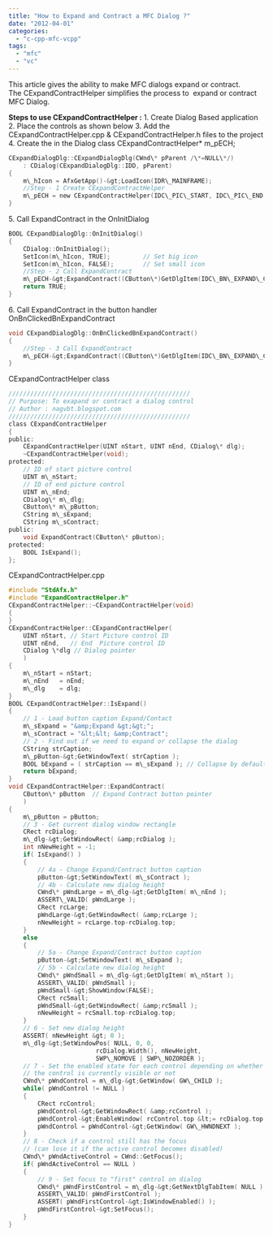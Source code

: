 ```yaml
---
title: "How to Expand and Contract a MFC Dialog ?"
date: "2012-04-01"
categories: 
  - "c-cpp-mfc-vcpp"
tags: 
  - "mfc"
  - "vc"
---
```


This article gives the ability to make MFC dialogs expand or contract. The CExpandContractHelper simplifies the process to  expand or contract MFC Dialog.

[](https://skydrive.live.com/embed?cid=A4632B15B9474D67&resid=A4632B15B9474D67%21454&authkey=AKZzXVcg-7nn7jg)

[](https://skydrive.live.com/embed?cid=A4632B15B9474D67&resid=A4632B15B9474D67%21454&authkey=AKZzXVcg-7nn7jg)

**Steps to use CExpandContractHelper :** 1. Create Dialog Based application 2. Place the controls as shown below 3. Add the CExpandContractHelper.cpp & CExpandContractHelper.h files to the project 4. Create the in the Dialog class CExpandContractHelper\* m\_pECH;

```c
CExpandDialogDlg::CExpandDialogDlg(CWnd\* pParent /\*=NULL\*/)
    : CDialog(CExpandDialogDlg::IDD, pParent)
{
    m\_hIcon = AfxGetApp()-&gt;LoadIcon(IDR\_MAINFRAME);
    //Step - 1 Create CExpandContractHelper
    m\_pECH = new CExpandContractHelper(IDC\_PIC\_START, IDC\_PIC\_END, this);
}
```

5\. Call ExpandContract in the OnInitDialog

```c
BOOL CExpandDialogDlg::OnInitDialog()
{
    CDialog::OnInitDialog();
    SetIcon(m\_hIcon, TRUE);         // Set big icon
    SetIcon(m\_hIcon, FALSE);        // Set small icon
    //Step - 2 Call ExpandContract
    m\_pECH-&gt;ExpandContract((CButton\*)GetDlgItem(IDC\_BN\_EXPAND\_CONTRACT));
    return TRUE;
}
```

6\. Call ExpandContract in the button handler OnBnClickedBnExpandContract

```c
void CExpandDialogDlg::OnBnClickedBnExpandContract()
{
    //Step - 3 Call ExpandContract
    m\_pECH-&gt;ExpandContract((CButton\*)GetDlgItem(IDC\_BN\_EXPAND\_CONTRACT));
}
```

CExpandContractHelper class

```c
//////////////////////////////////////////////////
// Purpose: To exapand or contract a dialog control
// Author : nagvbt.blogspot.com
//////////////////////////////////////////////////
class CExpandContractHelper
{
public:
    CExpandContractHelper(UINT nStart, UINT nEnd, CDialog\* dlg);
    ~CExpandContractHelper(void);
protected:
    // ID of start picture control
    UINT m\_nStart;
    // ID of end picture control
    UINT m\_nEnd;
    CDialog\* m\_dlg;
    CButton\* m\_pButton;
    CString m\_sExpand;
    CString m\_sContract;
public:
    void ExpandContract(CButton\* pButton);
protected:
    BOOL IsExpand();
};
```

CExpandContractHelper.cpp

```c
#include "StdAfx.h"
#include "ExpandContractHelper.h"
CExpandContractHelper::~CExpandContractHelper(void)
{
}
CExpandContractHelper::CExpandContractHelper(
    UINT nStart, // Start Picture control ID
    UINT nEnd,   // End  Picture control ID
    CDialog \*dlg // Dialog pointer
    )
{
    m\_nStart = nStart;
    m\_nEnd   = nEnd;
    m\_dlg    = dlg;
}
BOOL CExpandContractHelper::IsExpand()
{
    // 1 - Load button caption Expand/Contact
    m\_sExpand = "&amp;Expand &gt;&gt;";
    m\_sContract = "&lt;&lt; &amp;Contract";
    // 2 - Find out if we need to expand or collapse the dialog
    CString strCaption;
    m\_pButton-&gt;GetWindowText( strCaption );
    BOOL bExpand = ( strCaption == m\_sExpand ); // Collapse by default
    return bExpand;
}
void CExpandContractHelper::ExpandContract(
    CButton\* pButton  // Expand Contract button pointer
    )
{
    m\_pButton = pButton;
    // 3 - Get current dialog window rectangle
    CRect rcDialog;
    m\_dlg-&gt;GetWindowRect( &amp;rcDialog );
    int nNewHeight = -1;
    if( IsExpand() )
    {
        // 4a - Change Expand/Contract button caption
        pButton-&gt;SetWindowText( m\_sContract );
        // 4b - Calculate new dialog height
        CWnd\* pWndLarge = m\_dlg-&gt;GetDlgItem( m\_nEnd );
        ASSERT\_VALID( pWndLarge );
        CRect rcLarge;
        pWndLarge-&gt;GetWindowRect( &amp;rcLarge );
        nNewHeight = rcLarge.top-rcDialog.top;
    }
    else
    {
        // 5a - Change Expand/Contract button caption
        pButton-&gt;SetWindowText( m\_sExpand );
        // 5b - Calculate new dialog height
        CWnd\* pWndSmall = m\_dlg-&gt;GetDlgItem( m\_nStart );
        ASSERT\_VALID( pWndSmall );
        pWndSmall-&gt;ShowWindow(FALSE);
        CRect rcSmall;
        pWndSmall-&gt;GetWindowRect( &amp;rcSmall );
        nNewHeight = rcSmall.top-rcDialog.top;
    }
    // 6 - Set new dialog height
    ASSERT( nNewHeight &gt; 0 );
    m\_dlg-&gt;SetWindowPos( NULL, 0, 0,
                        rcDialog.Width(), nNewHeight,
                        SWP\_NOMOVE | SWP\_NOZORDER );
    // 7 - Set the enabled state for each control depending on whether
    // the control is currently visible or not
    CWnd\* pWndControl = m\_dlg-&gt;GetWindow( GW\_CHILD );
    while( pWndControl != NULL )
    {
        CRect rcControl;
        pWndControl-&gt;GetWindowRect( &amp;rcControl );
        pWndControl-&gt;EnableWindow( rcControl.top &lt;= rcDialog.top + nNewHeight );
        pWndControl = pWndControl-&gt;GetWindow( GW\_HWNDNEXT );
    }
    // 8 - Check if a control still has the focus
    // (can lose it if the active control becomes disabled)
    CWnd\* pWndActiveControl = CWnd::GetFocus();
    if( pWndActiveControl == NULL )
    {
        // 9 - Set focus to "first" control on dialog
        CWnd\* pWndFirstControl = m\_dlg-&gt;GetNextDlgTabItem( NULL );
        ASSERT\_VALID( pWndFirstControl );
        ASSERT( pWndFirstControl-&gt;IsWindowEnabled() );
        pWndFirstControl-&gt;SetFocus();
    }
}
```
